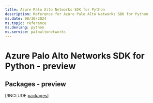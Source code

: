 ```yaml
---
title: Azure Palo Alto Networks SDK for Python
description: Reference for Azure Palo Alto Networks SDK for Python
ms.date: 08/30/2024
ms.topic: reference
ms.devlang: python
ms.service: paloaltonetworks
---
```

# Azure Palo Alto Networks SDK for Python - preview
## Packages - preview
[!INCLUDE [packages](palo-alto-networks-index.md)]